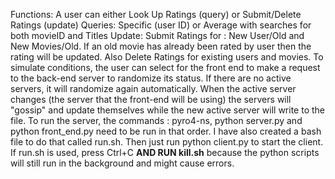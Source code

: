 Functions: A user can either Look Up Ratings (query) or Submit/Delete Ratings (update)
Queries: Specific (user ID) or Average with searches for both movieID and Titles
Update: Submit Ratings for : New User/Old and New Movies/Old. If an old movie has already been rated by user then the rating will be updated.
    Also Delete Ratings for existing users and movies.
To simulate conditions, the user can select for the front end to make a request to the back-end server to randomize its status. If there are no active servers, it will randomize again automatically.
When the active server changes (the server that the front-end will be using) the servers will "gossip" and update themselves while the new active server will write to the file.
To run the server, the commands : pyro4-ns, python server.py and python front_end.py need to be run in that order. I have also created a bash file to do that called run.sh. Then just run python client.py to start the client. If run.sh is used, press Ctrl+C **AND RUN kill.sh** because the python scripts will still run in the background and might cause errors.